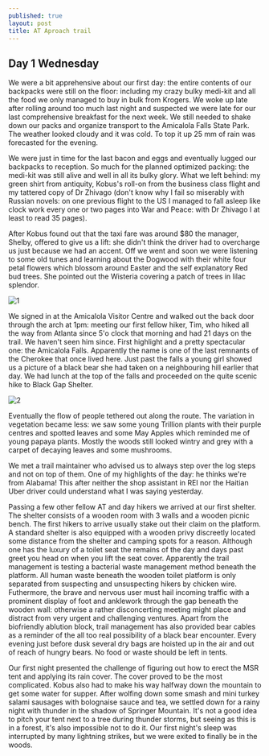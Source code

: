 ```yaml
---
published: true
layout: post
title: AT Aproach trail
---
```


## Day 1 Wednesday

We were a bit apprehensive about our first day: the entire contents of our backpacks were still on the floor: including my crazy bulky medi-kit and all the food we only managed to buy in bulk from Krogers. We woke up late after rolling around too much last night and suspected we were late for our last comprehensive breakfast for the next week. We still needed to shake down our packs and organize transport to the Amicalola Falls State Park. The weather looked cloudy and it was cold. To top it up 25 mm of rain was forecasted for the evening. 

We were just in time for the last bacon and eggs and eventually lugged our backpacks to reception. So much for the planned optimized packing: the medi-kit was still alive and well in all its bulky glory. What we left behind: my green shirt from antiquity, Kobus's roll-on from the business class flight and my tattered copy of Dr Zhivago (don't know why I fail so miserably with Russian novels: on one previous flight to the US I managed to fall asleep like clock work every one or two pages into War and Peace: with Dr Zhivago I at least to read 35 pages).

After Kobus found out that the taxi fare was around $80 the manager,  Shelby, offered to give us a lift: she didn't think the driver had to overcharge us just because we had an accent. Off we went and soon we were listening to some old tunes and learning about the Dogwood with their white four petal flowers which blossom around Easter and the self explanatory Red bud trees. She pointed out the Wisteria covering a patch of trees in lilac splendor. 

![1](https://lh3.googleusercontent.com/eIzBQCseywlVs8z3dNJMDwpSBhTfXGxMnwvvOl7zmvuLwMJrCWM51VAnKTxN9MMgEi0HA6JtcfzDvQ=w750-h564-no)

We signed in at the Amicalola Visitor Centre and walked out the back door through the arch at 1pm: meeting our first fellow hiker, Tim, who hiked all the way from Atlanta since 5'o clock that morning and had 21 days on the trail. We haven't seen him since. First highlight and a pretty spectacular one: the Amicalola Falls. Apparently the name is one of the last remnants of the Cherokee that once lived here. Just past the falls a young girl showed us a picture of a black bear she had taken on a neighbouring hill earlier that day. We had lunch at the top of the falls and proceeded on the quite scenic hike to Black Gap Shelter. 

![2](https://lh3.googleusercontent.com/Ajjz6jJnOPhIDG6ob0zMto8v4QivQjgJc57MVIeUy6m2dgVXItLS1Ail74xDPdq3d1fH-S9dFCrtUA=w750-h1002-no)

Eventually the flow of people tethered out along the route. The variation in vegetation became less: we saw some young Trillion plants with their purple centres and spotted leaves and some May Apples which reminded me of young papaya plants. Mostly the woods still looked wintry and grey with a carpet of decaying leaves and some mushrooms.

We met a trail maintainer who advised us to always step over the log steps and not on top of them. One of my highlights of the day: he thinks we're from Alabama! This after neither the shop assistant in REI nor the Haitian Uber driver could understand what I was saying yesterday.

 Passing a few other fellow AT and day hikers we arrived at our first shelter. The shelter consists of a wooden room with 3 walls and a wooden picnic bench.  The first hikers to arrive usually stake out their claim on the platform. A standard shelter is also equipped with a wooden privy discreetly located some distance from the shelter and camping spots for a reason. Although one has the luxury of a toilet seat the remains of the day and days past greet you head on when you lift the seat cover. Apparently the trail management is testing a bacterial waste management method beneath the platform. All human waste beneath the wooden toilet platform is only separated from suspecting and unsuspecting hikers by chicken wire. Futhermore, the brave and nervous user must hail incoming traffic with a prominent display of foot and anklework through the gap beneath the wooden wall: otherwise a rather disconcerting meeting might place and distract from very urgent and challenging ventures. Apart from the biofriendly ablution block, trail management has also provided bear cables as a reminder of the all too real possibility of a black bear encounter. Every evening just before dusk several dry bags are hoisted up in the air and out of reach of hungry bears. No food or waste should be left in tents.

Our first night presented the challenge of figuring out how to erect the MSR tent and applying its rain cover. The cover proved to be the most complicated. Kobus also had to make his way halfway down the mountain to get some water for supper. After wolfing down some smash and mini turkey salami sausages with bolognaise sauce and tea, we settled down for a rainy night with thunder in the shadow of Springer Mountain. It's not a good idea to pitch your tent next to a tree during thunder storms, but seeing as this is in a forest, it's also impossible not to do it. Our first night's sleep was interrupted by many lightning strikes, but we were exited to finally be in the woods.
